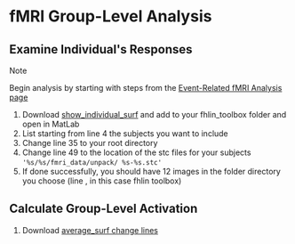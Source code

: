 # fMRI Group-Level Analysis
## Examine Individual's Responses
>[!NOTE]
> Begin analysis by starting with steps from the [Event-Related fMRI Analysis page](https://github.com/Lin-Brain-Lab/fMRI-Analysis-For-Mac/blob/main/fMRI%20Event-Related%20Analysis.md)

1. Download [show_individual_surf](https://github.com/fahsuanlin/labmanual/blob/master/scripts/show_individual_surf_031324.m) and add to your fhlin_toolbox folder and open in MatLab
2. List starting from line 4 the subjects you want to include
3. Change line 35 to your root directory
4. Change line 49 to the location of the stc files for your subjects `'%s/%s/fmri_data/unpack/ %s-%s.stc'`
5. If done successfully, you should have 12 images in the folder directory you choose (line , in this case fhlin toolbox)

## Calculate Group-Level Activation
1. Download [average_surf change lines](https://github.com/fahsuanlin/labmanual/blob/master/scripts/average_surf_031324.m) 
